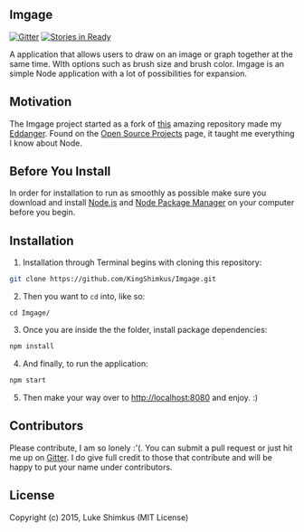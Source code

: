 ## Imgage
[![Gitter](https://badges.gitter.im/Join%20Chat.svg)](https://gitter.im/KingShimkus/Imgage?utm_source=badge&utm_medium=badge&utm_campaign=pr-badge) [![Stories in Ready](https://badge.waffle.io/KingShimkus/Imgage.svg?label=ready&title=Ready)](http://waffle.io/KingShimkus/Imgage)

A application that allows users to draw on an image or graph together at the same time. WIth options such as brush size and brush color. Imgage is an simple Node application with a lot of possibilities for expansion. 

## Motivation

The Imgage project started as a fork of [this](https://github.com/eddanger/Multi-Touch-Multi-User-Canvas) amazing repository made my [Eddanger](https://github.com/eddanger).  Found on the [Open Source Projects](https://github.com/joyent/node/wiki/projects,-applications,-and-companies-using-node) page, it taught me everything I know about Node. 

## Before You Install

In order for installation to run as smoothly as possible make sure you download and install [Node.js](https://nodejs.org/) and [Node Package Manager](https://www.npmjs.com/) on your computer before you begin. 


## Installation

1. Installation through Terminal begins with cloning this repository:

  ```bash
  git clone https://github.com/KingShimkus/Imgage.git
  ```

2. Then you want to `cd` into, like so:

  ```
  cd Imgage/
  ```

3. Once you are inside the the folder, install package dependencies: 

  ```bash
  npm install
  ```

4. And finally, to run the application:

  ```bash
  npm start
  ```

5. Then make your way over to [http://localhost:8080](http://localhost:8080) and enjoy. :) 


## Contributors

Please contribute, I am so lonely :'(. You can submit a pull request or just hit me up on [Gitter](https://gitter.im/KingShimkus/Imgage). I do give full credit to those that contribute and will be happy to put your name under contributors.

## License

Copyright (c) 2015, Luke Shimkus (MIT License)
